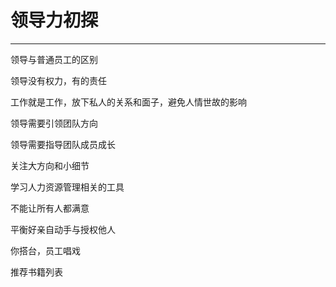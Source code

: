 # 领导力初探

---

领导与普通员工的区别

领导没有权力，有的责任

工作就是工作，放下私人的关系和面子，避免人情世故的影响

领导需要引领团队方向

领导需要指导团队成员成长

关注大方向和小细节

学习人力资源管理相关的工具

不能让所有人都满意

平衡好亲自动手与授权他人

你搭台，员工唱戏



推荐书籍列表

